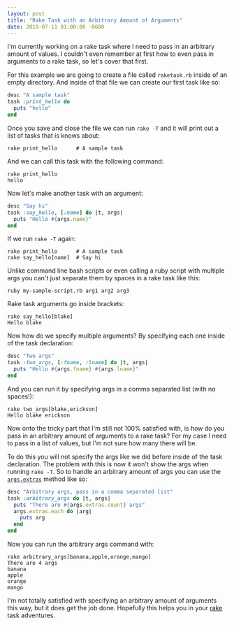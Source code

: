 ```yaml
---
layout: post
title: "Rake Task with an Arbitrary Amount of Arguments"
date: 2019-07-11 01:00:00 -0600
---
```


I'm currently working on a rake task where I need to pass in an arbitrary amount
of values. I couldn't even remember at first how to even pass in arguments to a
rake task, so let's cover that first.

For this example we are going to create a file called `raketask.rb` inside of an
empty directory. And inside of that file we can create our first task like so:

``` ruby
desc "A sample task"
task :print_hello do
  puts "hello"
end
```

Once you save and close the file we can run `rake -T` and it will print out a
list of tasks that is knows about:

``` text
rake print_hello      # A sample task
```

And we can call this task with the following command:

``` text
rake print_hello
hello
```

Now let's make another task with an argument:

``` ruby
desc "Say hi"
task :say_hello, [:name] do |t, args|
  puts "Hello #{args.name}"
end
```

If we run `rake -T` again:

``` text
rake print_hello      # A sample task
rake say_hello[name]  # Say hi
```

Unlike command line bash scripts or even calling a ruby script with multiple
args you can't just separate them by spaces in a rake task like this:

``` text
ruby my-sample-script.rb arg1 arg2 arg3
```

Rake task arguments go inside brackets:

``` text
rake say_hello[blake]
Hello blake
```

Now how do we specify multiple arguments? By specifying each one inside of the
task declaration:

``` ruby
desc "Two args"
task :two_args, [:fname, :lname] do |t, args|
  puts "Hello #{args.fname} #{args.lname}"
end
```

And you can run it by specifying args in a comma separated list (with no
spaces!):

``` text
rake two_args[blake,erickson]
Hello blake erickson
```

Now onto the tricky part that I'm still not 100% satisfied with, is how do you
pass in an arbitrary amount of arguments to a rake task? For my case I need to
pass in a list of values, but I'm not sure how many there will be.

To do this you will not specify the args like we did before inside of the task
declaration. The problem with this is now it won't show the args when running
`rake -T`. So to handle an arbitrary amount of args you can use the
[`args.extras`][2] method like so:

``` ruby
desc "Arbitrary args, pass in a comma separated list"
task :arbitrary_args do |t, args|
  puts "There are #{args.extras.count} args"
  args.extras.each do |arg|
    puts arg
  end
end
```

Now you can run the arbitrary args command with:

``` text
rake arbitrary_args[banana,apple,orange,mango]
There are 4 args
banana
apple
orange
mango
```

I'm not totally satisfied with specifying an arbitrary amount of
arguments this way, but it does get the job done. Hopefully this helps you in
your [rake][1] task adventures.

[1]: https://martinfowler.com/articles/rake.html
[2]: https://stackoverflow.com/a/28654953/588458
